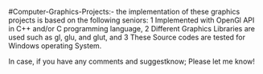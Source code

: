 #Computer-Graphics-Projects:- the implementation of these graphics projects is based on the following seniors: 
1 Implemented with OpenGl API in C++ and/or C programming language,
2 Different Graphics Libraries are used such as gl, glu, and glut, and
3 These Source codes are tested for Windows operating System.

In case, if you have any comments and suggestknow; Please let me know!
